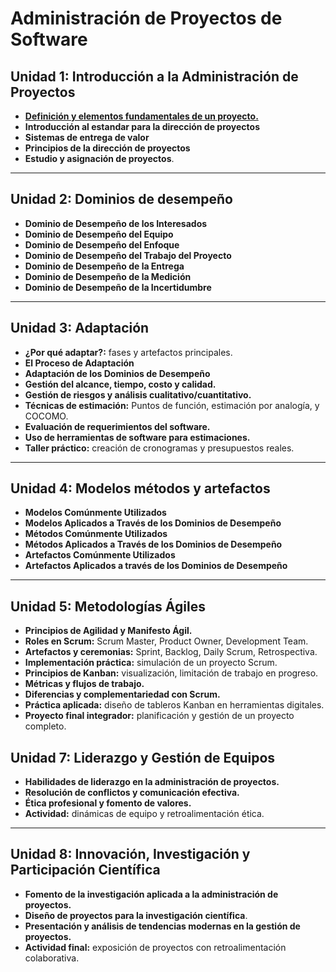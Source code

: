 # Administración de Proyectos de Software  

## **Unidad 1: Introducción a la Administración de Proyectos**  
- [**Definición y elementos fundamentales de un proyecto.**](_posts/2025-01-27-Definicion-y-Fundamentos.md)  
- **Introducción al estandar para la dirección de proyectos**
- **Sistemas de entrega de valor**
- **Principios de la dirección de proyectos** 
- **Estudio y asignación de proyectos**.  

---

## **Unidad 2: Dominios de desempeño**
- **Dominio de Desempeño de los Interesados**
- **Dominio de Desempeño del Equipo**
- **Dominio de Desempeño del Enfoque**
- **Dominio de Desempeño del Trabajo del Proyecto**
- **Dominio de Desempeño de la Entrega**
- **Dominio de Desempeño de la Medición**
- **Dominio de Desempeño de la Incertidumbre**
---

## **Unidad 3: Adaptación**  
- **¿Por qué adaptar?:** fases y artefactos principales.
- **El Proceso de Adaptación**
- **Adaptación de los Dominios de Desempeño**
- **Gestión del alcance, tiempo, costo y calidad.**  
- **Gestión de riesgos y análisis cualitativo/cuantitativo.**
- **Técnicas de estimación:** Puntos de función, estimación por analogía, y COCOMO.  
- **Evaluación de requerimientos del software.**  
- **Uso de herramientas de software para estimaciones.**  
- **Taller práctico:** creación de cronogramas y presupuestos reales.     
---

## **Unidad 4: Modelos métodos y artefactos**  
- **Modelos Comúnmente Utilizados**
- **Modelos Aplicados a Través de los Dominios de Desempeño**
- **Métodos Comúnmente Utilizados**
- **Métodos Aplicados a Través de los Dominios de Desempeño**
- **Artefactos Comúnmente Utilizados**
- **Artefactos Aplicados a través de los Dominios de Desempeño**
---

## **Unidad 5: Metodologías Ágiles**  
- **Principios de Agilidad y Manifesto Ágil.**  
- **Roles en Scrum:** Scrum Master, Product Owner, Development Team.  
- **Artefactos y ceremonias:** Sprint, Backlog, Daily Scrum, Retrospectiva.  
- **Implementación práctica:** simulación de un proyecto Scrum.  
- **Principios de Kanban:** visualización, limitación de trabajo en progreso.  
- **Métricas y flujos de trabajo.**  
- **Diferencias y complementariedad con Scrum.**  
- **Práctica aplicada:** diseño de tableros Kanban en herramientas digitales.
- **Proyecto final integrador:** planificación y gestión de un proyecto completo.  

## **Unidad 7: Liderazgo y Gestión de Equipos**  
- **Habilidades de liderazgo en la administración de proyectos.**  
- **Resolución de conflictos y comunicación efectiva.**  
- **Ética profesional y fomento de valores.**  
- **Actividad:** dinámicas de equipo y retroalimentación ética.  

---

## **Unidad 8: Innovación, Investigación y Participación Científica**  
- **Fomento de la investigación aplicada a la administración de proyectos.**  
- **Diseño de proyectos para la investigación científica**.  
- **Presentación y análisis de tendencias modernas en la gestión de proyectos.**  
- **Actividad final:** exposición de proyectos con retroalimentación colaborativa.  
